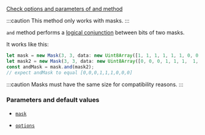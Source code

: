 [Check options and parameters of and method](https://image-js.github.io/image-js-typescript/classes/Mask.html#and 'github.io link')

:::caution
This method only works with masks.
:::

`and` method performs a [logical conjunction](https://en.wikipedia.org/wiki/Logical_conjunction 'wikipedia link on logical conjunction') between bits of two masks.

It works like this:

```ts
let mask = new Mask(3, 3, data: new Uint8Array([1, 1, 1, 1, 1, 1, 0, 0, 0]));
let mask2 = new Mask(3, 3, data: new Uint8Array([0, 0, 0, 1, 1, 1,  1, 1, 1]));
const andMask = mask.and(mask2);
// expect andMask to equal [0,0,0,1,1,1,0,0,0]
```

:::caution
Masks must have the same size for compatibility reasons.
:::

### Parameters and default values

- [`mask`](https://image-js.github.io/image-js-typescript/classes/Mask.html#and 'github.io link')

- [`options`](https://image-js.github.io/image-js-typescript/classes/Mask.html#and 'github.io link')
